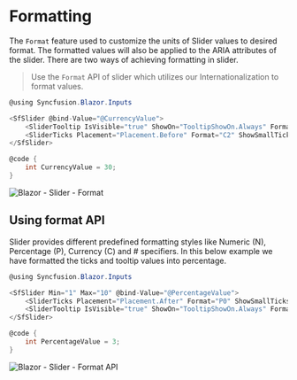 # Formatting

The `Format` feature used to customize the units of Slider values to desired format. The formatted values will also be applied to the ARIA attributes of the slider. There are two ways of achieving formatting in slider.

>Use the `Format` API of slider which utilizes our Internationalization to format values.

```csharp
@using Syncfusion.Blazor.Inputs

<SfSlider @bind-Value="@CurrencyValue">
    <SliderTooltip IsVisible="true" ShowOn="TooltipShowOn.Always" Format="C2" Placement="TooltipPlacement.Before"></SliderTooltip>
    <SliderTicks Placement="Placement.Before" Format="C2" ShowSmallTicks="true" LargeStep="20" SmallStep="10"></SliderTicks>
</SfSlider>

@code {
    int CurrencyValue = 30;
}
```

![Blazor - Slider - Format](images/slider-format.gif)

## Using format API

Slider provides different predefined formatting styles like Numeric (N), Percentage (P), Currency (C) and # specifiers. In this below example we have formatted the ticks and tooltip values into percentage.

```csharp
@using Syncfusion.Blazor.Inputs

<SfSlider Min="1" Max="10" @bind-Value="@PercentageValue">
    <SliderTicks Placement="Placement.After" Format="P0" ShowSmallTicks="true" LargeStep="2" SmallStep="1"></SliderTicks>
    <SliderTooltip IsVisible="true" ShowOn="TooltipShowOn.Always" Format="P0" Placement="TooltipPlacement.Before"></SliderTooltip>
</SfSlider>

@code {
    int PercentageValue = 3;
}

```

![Blazor - Slider - Format API](images/slider-format-api.gif)
